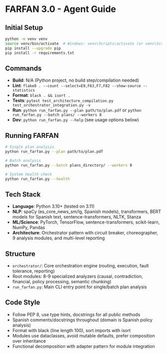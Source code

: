 # FARFAN 3.0 - Agent Guide

## Initial Setup
```bash
python -m venv venv
source venv/bin/activate  # Windows: venv\Scripts\activate (or venv\Scripts\activate on Windows)
pip install --upgrade pip
pip install -r requirements.txt
```

## Commands
- **Build**: N/A (Python project, no build step/compilation needed)
- **Lint**: `flake8 . --count --select=E9,F63,F7,F82 --show-source --statistics`
- **Format**: `black . && isort .`
- **Tests**: `pytest test_architecture_compilation.py test_orchestrator_integration.py -v`
- **Run**: `python run_farfan.py --plan path/to/plan.pdf` or `python run_farfan.py --batch plans/ --workers 8`
- **Dev**: `python run_farfan.py --help` (see usage options below)

## Running FARFAN
```bash
# Single plan analysis
python run_farfan.py --plan path/to/plan.pdf

# Batch analysis
python run_farfan.py --batch plans_directory/ --workers 8

# System health check
python run_farfan.py --health
```

## Tech Stack
- **Language**: Python 3.10+ (tested on 3.11)
- **NLP**: spaCy (es_core_news_sm/lg, Spanish models), transformers, BERT models for Spanish text, sentence-transformers, NLTK, Stanza
- **ML/Science**: PyTorch, TensorFlow, sentence-transformers, scikit-learn, NumPy, Pandas
- **Architecture**: Orchestrator pattern with circuit breaker, choreographer, 9 analysis modules, and multi-level reporting

## Structure
- `orchestrator/`: Core orchestration engine (routing, execution, fault tolerance, reporting)
- Root modules: 8-9 specialized analyzers (causal, contradiction, financial, policy processing, semantic chunking)
- `run_farfan.py`: Main CLI entry point for single/batch plan analysis

## Code Style
- Follow PEP 8, use type hints, docstrings for all public methods
- Spanish comments/docstrings throughout (domain is Spanish policy analysis)
- Format with black (line length 100), sort imports with isort
- Modules use dataclasses, avoid mutable defaults, prefer composition over inheritance
- Functional decomposition with adapter pattern for module integration
